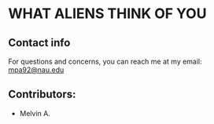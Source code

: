 # WHAT ALIENS THINK OF YOU

## Contact info
For questions and concerns, you can reach me at my email: mpa92@nau.edu

## Contributors:
* Melvin A.
